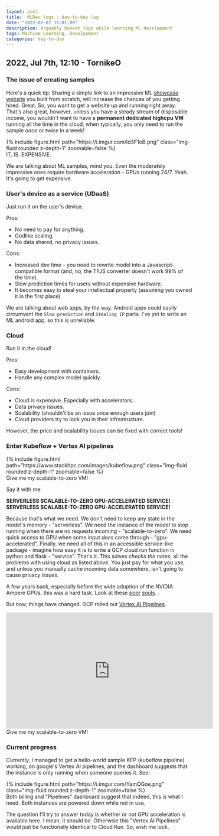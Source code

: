 ```yaml
---
layout: post
title:  MLDev logs - day-to-day log
date: "2022-07-07 11:01:00"
description: Arguably honest logs while learning ML development
tags: Machine Learning, Development
categories: day-to-day
---
```



## 2022, Jul 7th, 12:10 - TornikeO

### The issue of creating samples

Here's a quick tip: Sharing a simple link to an impressive ML [showcase website]({{site.baseurl}}/projects/5_project/) you built from scratch, will increase the chances of you getting hired. Great. So, you want to get a website up and running right away. That's also great, however, unless you have a steady stream of disposable income, you wouldn't want to have a **permanent** **dedicated** **highcpu** **VM** running all the time in the cloud, when typically, you only need to run the sample *once* or *twice* in a week!

<div class="row mt-3" style="justify-content:center;">
    <div class="col-sm-8 mt-3 mt-md-0" >
        {% include figure.html path="https://i.imgur.com/ld3F1oB.png" class="img-fluid rounded z-depth-1" zoomable=false %}
    </div>
</div>
<div class="caption" >
    IT. IS. EXPENSIVE.
</div>

We are talking about ML samples, mind you. Even the moderately impressive ones require hardware acceleration - GPUs running 24/7. Yeah. It's going to get expensive. 

### User's device as a service (UDaaS)
Just run it on the user's device. 

Pros:
- No need to pay for anything. 
- Godlike scaling. 
- No data shared, no privacy issues.

Cons:
- Increased dev time - you need to rewrite model into a Javascript-compatible format (and, no, the TFJS converter doesn't work 99% of the time). 
- Slow prediction times for users without expensive hardware. 
- It becomes easy to steal your intellectual property (assuming you owned it in the first place)

We are talking about web apps, by the way. Android apps could easily circumvent the `Slow prediction` and `Stealing IP` parts. I've yet to write an ML android app, so this is unreliable.

### Cloud 
Run it in the cloud!

Pros:
- Easy development with containers.
- Handle any complex model quickly.

Cons:
- Cloud is expensive. Especially with accelerators.
- Data privacy issues.
- Scalability (shouldn't be an issue once enough users join)
- Cloud providers try to lock you in their infrastructure.

However, the price and scalability issues can be fixed with correct tools! 


### Enter Kubeflow + Vertex AI pipelines

<div class="row mt-3" style="justify-content:center;">
    <div class="col-sm-8 mt-3 mt-md-0" >
        {% include figure.html path="https://www.stackhpc.com/images/kubeflow.png" class="img-fluid rounded z-depth-1" zoomable=false %}
    </div>
</div>
<div class="caption" >
    Give me my scalable-to-zero VM!
</div>

Say it with me:

**SERVERLESS SCALABLE-TO-ZERO GPU-ACCELERATED SERVICE!**  
**SERVERLESS SCALABLE-TO-ZERO GPU-ACCELERATED SERVICE!**  

Because that's what we need. We don't need to keep any state in the model's memory - "serverless". We need the instance of the model to stop running when there are no requests incoming - "scalable-to-zero". We need quick access to GPU when some input *does* come through - "gpu-accelerated". Finally, we need all of this in an accessible service-like package - imagine how easy it is to write a GCP cloud run function in python and flask - "service". That's it. This solves *checks the notes*, all the problems with using cloud as listed above. You just pay for what you use, and unless you manually cache incoming data somewhere, isn't going to cause privacy issues.

A few years back, especially before the wide adoption of the NVIDIA Ampere GPUs, this was a hard task. Look at these [poor](https://towardsdatascience.com/searching-the-clouds-for-serverless-gpu-597b34c59d55) [souls](https://www.reddit.com/r/MachineLearning/comments/lpld92/d_serverless_solutions_for_gpu_inference_if/). 

But now, things have changed. GCP rolled out [Vertex AI Pipelines](https://cloud.google.com/vertex-ai/docs/pipelines/introduction). 


<div class="row mt-3" style="justify-content:center;">
    <div class="col-sm-8 mt-3 mt-md-0" >
        <iframe width="560" height="315" src="https://www.youtube-nocookie.com/embed/Jrh-QLrVCvM" title="YouTube video player" frameborder="0" allow="accelerometer; autoplay; clipboard-write; encrypted-media; gyroscope; picture-in-picture" allowfullscreen></iframe>
    </div>
</div>
<div class="caption" >
    Give me my scalable-to-zero VM!
</div>

### Current progress

Currently, I managed to get a hello-world sample KFP (kubeflow pipeline) working, on google's Vertex AI pipelines, and the dashboard suggests that the instance is only running when someone queries it. See:

<div class="row mt-3" style="justify-content:center;">
    <div class="col-sm-8 mt-3 mt-md-0" >
        {% include figure.html path="https://i.imgur.com/YamQGoe.png" class="img-fluid rounded z-depth-1" zoomable=false %}
    </div>
</div>
<div class="caption" >
    Both billing and "Pipelines" dashboard suggest that indeed, this is what I need. Both instances are powered down while not in use.
</div>

The question I'll try to answer today is whether or not GPU acceleration is available here. I mean, it should be. Otherwise this "Vertex AI Pipelines" would just be functionally identical to Cloud Run. So, wish me luck. 